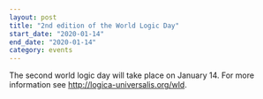 ```yaml
---
layout: post
title: "2nd edition of the World Logic Day"
start_date: "2020-01-14"
end_date: "2020-01-14"
category: events
---
```


The second world logic day will take place on January 14. For more information
see <http://logica-universalis.org/wld>.
